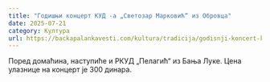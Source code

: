 ```yaml
---
title: "Годишњи концерт КУД -а „Светозар Марковић“ из Обровца"
date: 2025-07-21
category: Култура
url: https://backapalankavesti.com/kultura/tradicija/godisnji-koncert-kud-a-svetozar-markovic-iz-obrovca/
---
```


Поред домаћина, наступиће и РКУД „Пелагић“ из Бања Луке. Цена улазнице на концерт је 300 динара.
